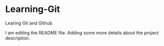 # Learning-Git
Learing Git and Github

I am editing the README file. Adding some more details about the project description.

